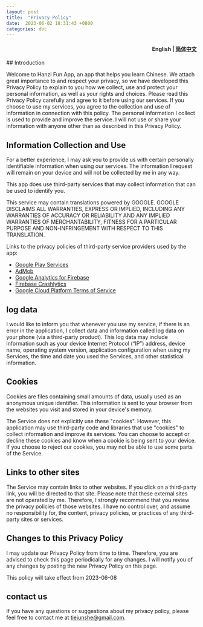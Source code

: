 ```yaml
---
layout: post
title:  "Privacy Policy"
date:  2023-06-02 18:31:43 +0800
categories: doc
---
```

<h4 align="right"><strong>English</strong> | <a href="https://hanzi-fun.github.io/doc/2023-06-02-%E9%9A%90%E7%A7%81%E5%8D%8F%E8%AE%AE.html">简体中文</a></h4>
## Introduction

Welcome to Hanzi Fun App, an app that helps you learn Chinese. We attach great importance to and respect your privacy, so we have developed this Privacy Policy to explain to you how we collect, use and protect your personal information, as well as your rights and choices. Please read this Privacy Policy carefully and agree to it before using our services. If you choose to use my services, you agree to the collection and use of information in connection with this policy. The personal information I collect is used to provide and improve the service. I will not use or share your information with anyone other than as described in this Privacy Policy.

## Information Collection and Use

For a better experience, I may ask you to provide us with certain personally identifiable information when using our services. The information I request will remain on your device and will not be collected by me in any way.

This app does use third-party services that may collect information that can be used to identify you.

This service may contain translations powered by GOOGLE. GOOGLE DISCLAIMS ALL WARRANTIES, EXPRESS OR IMPLIED, INCLUDING ANY WARRANTIES OF ACCURACY OR RELIABILITY AND ANY IMPLIED WARRANTIES OF MERCHANTABILITY, FITNESS FOR A PARTICULAR PURPOSE AND NON-INFRINGEMENT WITH RESPECT TO THIS TRANSLATION.

Links to the privacy policies of third-party service providers used by the app:

- [Google Play Services](https://www.google.com/policies/privacy/)
- [AdMob](https://support.google.com/admob/answer/6128543?hl=en)
- [Google Analytics for Firebase](https://firebase.google.com/policies/analytics)
- [Firebase Crashlytics](https://firebase.google.com/support/privacy/)
- [Google Cloud Platform Terms of Service](https://cloud.google.com/terms)

## **log data**

I would like to inform you that whenever you use my service, if there is an error in the application, I collect data and information called log data on your phone (via a third-party product). This log data may include information such as your device Internet Protocol (“IP”) address, device name, operating system version, application configuration when using my Services, the time and date you used the Services, and other statistical information.

## Cookies

Cookies are files containing small amounts of data, usually used as an anonymous unique identifier. This information is sent to your browser from the websites you visit and stored in your device's memory.

The Service does not explicitly use these "cookies". However, this application may use third-party code and libraries that use "cookies" to collect information and improve its services. You can choose to accept or decline these cookies and know when a cookie is being sent to your device. If you choose to reject our cookies, you may not be able to use some parts of the Service.

## **Links to other sites**

The Service may contain links to other websites. If you click on a third-party link, you will be directed to that site. Please note that these external sites are not operated by me. Therefore, I strongly recommend that you review the privacy policies of those websites. I have no control over, and assume no responsibility for, the content, privacy policies, or practices of any third-party sites or services.

## **Changes to this Privacy Policy**

I may update our Privacy Policy from time to time. Therefore, you are advised to check this page periodically for any changes. I will notify you of any changes by posting the new Privacy Policy on this page.

This policy will take effect from 2023-06-08

## **contact us**

If you have any questions or suggestions about my privacy policy, please feel free to contact me at tiejunshe@gmail.com.